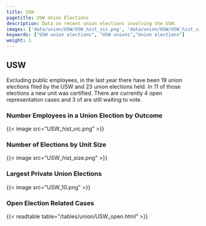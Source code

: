 ```yaml
---
title: USW
pagetitle: USW Union Elections
description: Data on recent union elections involving the USW.
images: ['data/union/USW/USW_hist_vic.png', 'data/union/USW/USW_hist_size.png', 'data/union/USW/USW_10.png']
keywords: ["USW union elections", "USW unions","Union elections"]
weight: 1
---
```

##  USW

Excluding public employees, in the last year there have been 19 union elections filed by the USW and 23 union elections held. In 11 of those elections a new unit was certified. There are currently 4 open representation cases and 3 of are still waiting to vote.

### Number Employees in a Union Election by Outcome
{{< image src="USW_hist_vic.png" >}}

### Number of Elections by Unit Size
{{< image src="USW_hist_size.png" >}}

### Largest Private Union Elections
{{< image src="USW_10.png" >}}

### Open Election Related Cases
{{< readtable table="/tables/union/USW_open.html" >}}

